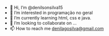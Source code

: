 - 👋 Hi, I’m @denilsonsilva15
- 👀 I’m interested in  programação no geral
- 🌱 I’m currently learning  html, css e java.
- 💞️ I’m looking to collaborate on ...
- 📫 How to reach me  denilagosilva@gmail.com

<!---
denilsonsilva15/denilsonsilva15 is a ✨ special ✨ repository because its `README.md` (this file) appears on your GitHub profile.
You can click the Preview link to take a look at your changes.
--->
